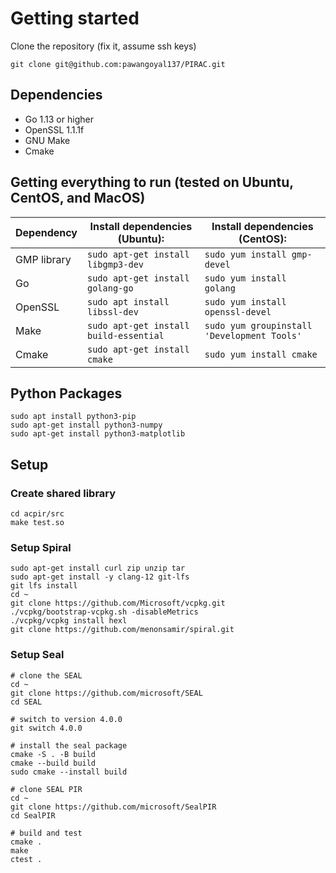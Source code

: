 # Getting started
Clone the repository (fix it, assume ssh keys)
```
git clone git@github.com:pawangoyal137/PIRAC.git
```

## Dependencies 
<!-- * GMP -->
* Go 1.13 or higher 
* OpenSSL 1.1.1f 
* GNU Make
* Cmake

## Getting everything to run (tested on Ubuntu, CentOS, and MacOS)

|Dependency |Install dependencies (Ubuntu): | Install dependencies (CentOS):|
|--------------|--------------|-----------|
|GMP library |```sudo apt-get install libgmp3-dev```| ```sudo yum install gmp-devel```|
|Go |```sudo apt-get install golang-go```| ```sudo yum install golang```|
|OpenSSL |```sudo apt install libssl-dev```|```sudo yum install openssl-devel```|
|Make |```sudo apt-get install build-essential``` |  ```sudo yum groupinstall 'Development Tools'```|
|Cmake |```sudo apt-get install cmake```| ```sudo yum install cmake```|


## Python Packages
```
sudo apt install python3-pip
sudo apt-get install python3-numpy
sudo apt-get install python3-matplotlib
```
## Setup

### Create shared library
```
cd acpir/src
make test.so
```

### Setup Spiral
```
sudo apt-get install curl zip unzip tar
sudo apt-get install -y clang-12 git-lfs
git lfs install
cd ~
git clone https://github.com/Microsoft/vcpkg.git
./vcpkg/bootstrap-vcpkg.sh -disableMetrics
./vcpkg/vcpkg install hexl
git clone https://github.com/menonsamir/spiral.git
```

### Setup Seal
```
# clone the SEAL
cd ~
git clone https://github.com/microsoft/SEAL
cd SEAL

# switch to version 4.0.0
git switch 4.0.0

# install the seal package
cmake -S . -B build
cmake --build build
sudo cmake --install build

# clone SEAL PIR
cd ~
git clone https://github.com/microsoft/SealPIR
cd SealPIR

# build and test
cmake .
make
ctest .
```
